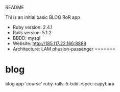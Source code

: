 README

Thi is an initial basic BLOG RoR app

* Ruby version: 2.4.1
* Rails version: 5.1.2 
* BBDD: mysql
* Website: http://185.117.22.166:8888
* Architecture: LAM phusion-passenger
=======
# blog
blog app 'course'  ruby-rails-5-bdd-rspec-capybara
